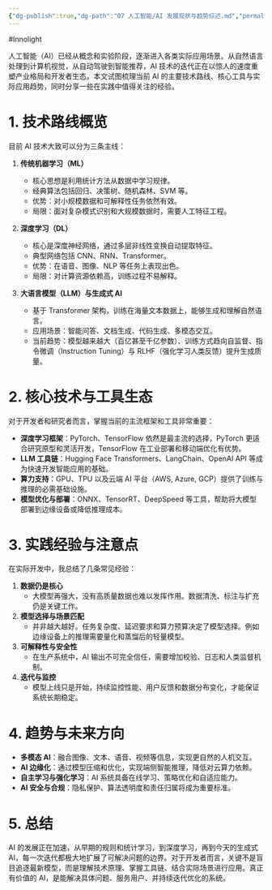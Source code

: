 ```yaml
---
{"dg-publish":true,"dg-path":"07 人工智能/AI 发展现状与趋势综述.md","permalink":"/07 人工智能/AI 发展现状与趋势综述/","created":"2025-09-09T15:30:58.002+08:00","updated":"2025-09-09T15:35:48.787+08:00"}
---
```


#Innolight

人工智能（AI）已经从概念和实验阶段，逐渐进入各类实际应用场景。从自然语言处理到计算机视觉，从自动驾驶到智能推荐，AI 技术的迭代正在以惊人的速度重塑产业格局和开发者生态。本文试图梳理当前 AI 的主要技术路线、核心工具与实际应用趋势，同时分享一些在实践中值得关注的经验。

# 1. 技术路线概览

目前 AI 技术大致可以分为三条主线：

1. **传统机器学习（ML）**

   * 核心思想是利用统计方法从数据中学习规律。
   * 经典算法包括回归、决策树、随机森林、SVM 等。
   * 优势：对小规模数据和可解释性任务依然有效。
   * 局限：面对复杂模式识别和大规模数据时，需要人工特征工程。

2. **深度学习（DL）**

   * 核心是深度神经网络，通过多层非线性变换自动提取特征。
   * 典型网络包括 CNN、RNN、Transformer。
   * 优势：在语音、图像、NLP 等任务上表现出色。
   * 局限：对计算资源依赖高，训练过程不易解释。

3. **大语言模型（LLM）与生成式 AI**

   * 基于 Transformer 架构，训练在海量文本数据上，能够生成和理解自然语言。
   * 应用场景：智能问答、文档生成、代码生成、多模态交互。
   * 当前趋势：模型越来越大（百亿甚至千亿参数）、训练方式趋向自监督、指令微调（Instruction Tuning）与 RLHF（强化学习人类反馈）提升生成质量。

# 2. 核心技术与工具生态

对于开发者和研究者而言，掌握当前的主流框架和工具非常重要：

* **深度学习框架**：PyTorch、TensorFlow 依然是最主流的选择，PyTorch 更适合研究原型和灵活开发，TensorFlow 在工业部署和移动端优化有优势。
* **LLM 工具链**：Hugging Face Transformers、LangChain、OpenAI API 等成为快速开发智能应用的基础。
* **算力支持**：GPU、TPU 以及云端 AI 平台（AWS, Azure, GCP）提供了训练与推理的必需基础设施。
* **模型优化与部署**：ONNX、TensorRT、DeepSpeed 等工具，帮助将大模型部署到边缘设备或降低推理成本。

# 3. 实践经验与注意点

在实际开发中，我总结了几条常见经验：

1. **数据仍是核心**
   * 大模型再强大，没有高质量数据也难以发挥作用。数据清洗、标注与扩充仍是关键工作。
2. **模型选择与场景匹配**
   * 并非越大越好。任务复杂度、延迟要求和算力预算决定了模型选择。例如边缘设备上的推理需要量化和蒸馏后的轻量模型。
3. **可解释性与安全性**
   * 在生产系统中，AI 输出不可完全信任，需要增加校验、日志和人类监督机制。
4. **迭代与监控**
   * 模型上线只是开始，持续监控性能、用户反馈和数据分布变化，才能保证系统长期稳定。

# 4. 趋势与未来方向

* **多模态 AI**：融合图像、文本、语音、视频等信息，实现更自然的人机交互。
* **AI 边缘化**：通过模型压缩和优化，实现端侧智能推理，降低对云算力依赖。
* **自主学习与强化学习**：AI 系统具备在线学习、策略优化和自适应能力。
* **AI 安全与合规**：隐私保护、算法透明度和责任归属将成为重要标准。

# 5. 总结

AI 的发展正在加速，从早期的规则和统计学习，到深度学习，再到今天的生成式 AI，每一次迭代都极大地扩展了可解决问题的边界。对于开发者而言，关键不是盲目追逐最新模型，而是理解技术原理、掌握工具链、结合实际场景进行应用。真正有价值的 AI，是能解决具体问题、服务用户、并持续迭代优化的系统。
